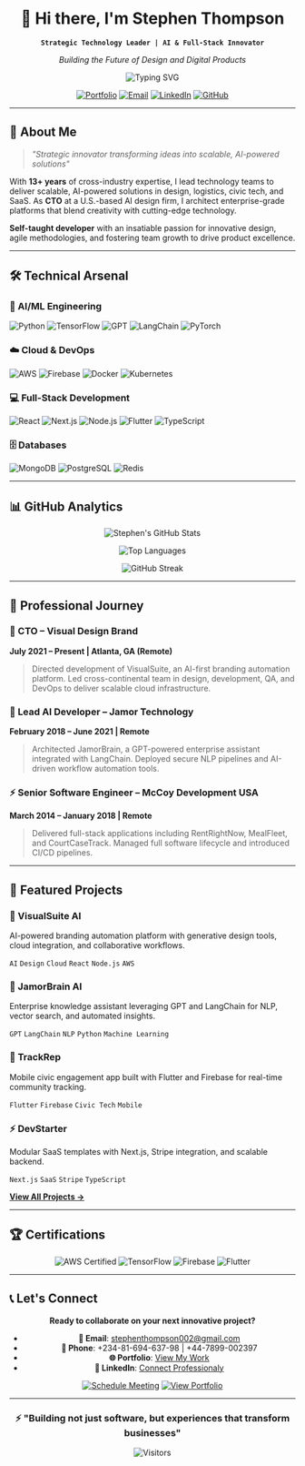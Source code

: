 <!-- Header Section -->
<div align="center">

# 👋 Hi there, I'm Stephen Thompson

**`Strategic Technology Leader | AI & Full-Stack Innovator`**

*Building the Future of Design and Digital Products*

![Typing SVG](https://readme-typing-svg.herokuapp.com?font=Fira+Code&duration=4000&pause=1000&color=7C3AED&center=true&vCenter=true&width=600&lines=13%2B+Years+Experience;63%2B+Projects+Completed;20%2B+Technologies+Mastered;100%25+Client+Satisfaction)

[![Portfolio](https://img.shields.io/badge/🌐_Portfolio-000000?style=for-the-badge&logo=google-chrome&logoColor=white)](https://www.notion.so/Stephen-Thompson-Project-Portfolio-22e37f5817b580cdae34f0bb7c17c222)
[![Email](https://img.shields.io/badge/📧_Email-D14836?style=for-the-badge&logo=gmail&logoColor=white)](mailto:stephenthompson002@gmail.com)
[![LinkedIn](https://img.shields.io/badge/💼_LinkedIn-0077B5?style=for-the-badge&logo=linkedin&logoColor=white)](https://linkedin.com/in/stephenthompson002)
[![GitHub](https://img.shields.io/badge/🐙_GitHub-181717?style=for-the-badge&logo=github&logoColor=white)](https://github.com/Stephenthompson002)

</div>

---

## 🚀 About Me

> *"Strategic innovator transforming ideas into scalable, AI-powered solutions"*

With **13+ years** of cross-industry expertise, I lead technology teams to deliver scalable, AI-powered solutions in design, logistics, civic tech, and SaaS. As **CTO** at a U.S.-based AI design firm, I architect enterprise-grade platforms that blend creativity with cutting-edge technology.

**Self-taught developer** with an insatiable passion for innovative design, agile methodologies, and fostering team growth to drive product excellence.

---

## 🛠️ Technical Arsenal

### **🤖 AI/ML Engineering**
![Python](https://img.shields.io/badge/Python-3776AB?style=for-the-badge&logo=python&logoColor=white)
![TensorFlow](https://img.shields.io/badge/TensorFlow-FF6F00?style=for-the-badge&logo=tensorflow&logoColor=white)
![GPT](https://img.shields.io/badge/GPT-412991?style=for-the-badge&logo=openai&logoColor=white)
![LangChain](https://img.shields.io/badge/LangChain-FF6B35?style=for-the-badge)
![PyTorch](https://img.shields.io/badge/PyTorch-EE4C2C?style=for-the-badge&logo=pytorch&logoColor=white)

### **☁️ Cloud & DevOps**
![AWS](https://img.shields.io/badge/AWS-232F3E?style=for-the-badge&logo=amazon-aws&logoColor=white)
![Firebase](https://img.shields.io/badge/Firebase-FFCA28?style=for-the-badge&logo=firebase&logoColor=black)
![Docker](https://img.shields.io/badge/Docker-2496ED?style=for-the-badge&logo=docker&logoColor=white)
![Kubernetes](https://img.shields.io/badge/Kubernetes-326CE5?style=for-the-badge&logo=kubernetes&logoColor=white)

### **💻 Full-Stack Development**
![React](https://img.shields.io/badge/React-20232A?style=for-the-badge&logo=react&logoColor=61DAFB)
![Next.js](https://img.shields.io/badge/Next.js-000000?style=for-the-badge&logo=next.js&logoColor=white)
![Node.js](https://img.shields.io/badge/Node.js-339933?style=for-the-badge&logo=nodedotjs&logoColor=white)
![Flutter](https://img.shields.io/badge/Flutter-02569B?style=for-the-badge&logo=flutter&logoColor=white)
![TypeScript](https://img.shields.io/badge/TypeScript-3178C6?style=for-the-badge&logo=typescript&logoColor=white)

### **🗄️ Databases**
![MongoDB](https://img.shields.io/badge/MongoDB-47A248?style=for-the-badge&logo=mongodb&logoColor=white)
![PostgreSQL](https://img.shields.io/badge/PostgreSQL-4169E1?style=for-the-badge&logo=postgresql&logoColor=white)
![Redis](https://img.shields.io/badge/Redis-DC382D?style=for-the-badge&logo=redis&logoColor=white)

---

## 📊 GitHub Analytics

<div align="center">

![Stephen's GitHub Stats](https://github-readme-stats.vercel.app/api?username=Stephenthompson002&show_icons=true&theme=radical&hide_border=true&include_all_commits=true&count_private=true)

![Top Languages](https://github-readme-stats.vercel.app/api/top-langs/?username=Stephenthompson002&layout=compact&theme=radical&hide_border=true&langs_count=8)

![GitHub Streak](https://github-readme-streak-stats.herokuapp.com/?user=Stephenthompson002&theme=radical&hide_border=true)

</div>

---

## 💼 Professional Journey

### **👑 CTO** – Visual Design Brand
**July 2021 – Present | Atlanta, GA (Remote)**
> Directed development of VisualSuite, an AI-first branding automation platform. Led cross-continental team in design, development, QA, and DevOps to deliver scalable cloud infrastructure.

### **🧠 Lead AI Developer** – Jamor Technology  
**February 2018 – June 2021 | Remote**
> Architected JamorBrain, a GPT-powered enterprise assistant integrated with LangChain. Deployed secure NLP pipelines and AI-driven workflow automation tools.

### **⚡ Senior Software Engineer** – McCoy Development USA
**March 2014 – January 2018 | Remote**
> Delivered full-stack applications including RentRightNow, MealFleet, and CourtCaseTrack. Managed full software lifecycle and introduced CI/CD pipelines.

---

## 🎯 Featured Projects

### **🤖 VisualSuite AI**
AI-powered branding automation platform with generative design tools, cloud integration, and collaborative workflows.

`AI` `Design` `Cloud` `React` `Node.js` `AWS`

### **🧠 JamorBrain AI**
Enterprise knowledge assistant leveraging GPT and LangChain for NLP, vector search, and automated insights.

`GPT` `LangChain` `NLP` `Python` `Machine Learning`

### **📱 TrackRep**
Mobile civic engagement app built with Flutter and Firebase for real-time community tracking.

`Flutter` `Firebase` `Civic Tech` `Mobile`

### **⚡ DevStarter**
Modular SaaS templates with Next.js, Stripe integration, and scalable backend.

`Next.js` `SaaS` `Stripe` `TypeScript`

**[View All Projects →](https://github.com/Stephenthompson002?tab=repositories)**

---

## 🏆 Certifications

<div align="center">

![AWS Certified](https://img.shields.io/badge/AWS_Solutions_Architect-FF9900?style=for-the-badge&logo=amazonaws&logoColor=white)
![TensorFlow](https://img.shields.io/badge/TensorFlow_Developer-FF6F00?style=for-the-badge&logo=tensorflow&logoColor=white)
![Firebase](https://img.shields.io/badge/Firebase_Advanced-FFCA28?style=for-the-badge&logo=firebase&logoColor=black)
![Flutter](https://img.shields.io/badge/Flutter_Mastery-02569B?style=for-the-badge&logo=flutter&logoColor=white)

</div>

---

## 📞 Let's Connect

<div align="center">

**Ready to collaborate on your next innovative project?**

- **📧 Email**: [stephenthompson002@gmail.com](mailto:stephenthompson002@gmail.com)
- **📱 Phone**: +234-81-694-637-98 | +44-7899-002397
- **🌐 Portfolio**: [View My Work](https://www.notion.so/Stephen-Thompson-Project-Portfolio-22e37f5817b580cdae34f0bb7c17c222)
- **💼 LinkedIn**: [Connect Professionaly](https://linkedin.com/in/your-profile)

[![Schedule Meeting](https://img.shields.io/badge/Schedule_Meeting-7C3AED?style=for-the-badge&logo=google-meet&logoColor=white)](https://calendly.com/your-calendly)
[![View Portfolio](https://img.shields.io/badge/View_Portfolio-000000?style=for-the-badge&logo=google-chrome&logoColor=white)](https://www.notion.so/Stephen-Thompson-Project-Portfolio-22e37f5817b580cdae34f0bb7c17c222)

</div>

---

<div align="center">

### ⚡ **"Building not just software, but experiences that transform businesses"**

![Visitors](https://komarev.com/ghpvc/?username=Stephenthompson002&color=7C3AED&style=flat-square)

</div>
